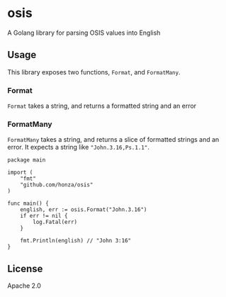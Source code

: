 osis
====

A Golang library for parsing OSIS values into English

Usage
-----

This library exposes two functions, `Format`, and `FormatMany`.

### Format

`Format` takes a string, and returns a formatted string and an error

### FormatMany

`FormatMany` takes a string, and returns a slice of formatted strings and an
error.  It expects a string like `"John.3.16,Ps.1.1"`.

```golang
package main

import (
	"fmt"
	"github.com/honza/osis"
)

func main() {
	english, err := osis.Format("John.3.16")
	if err != nil {
		log.Fatal(err)
	}

	fmt.Println(english) // "John 3:16"
}
```

License
-------

Apache 2.0
